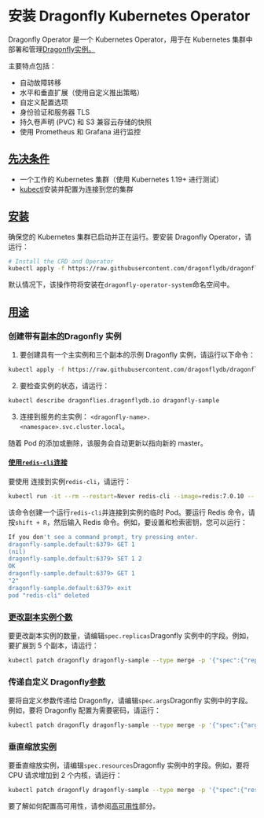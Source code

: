 # 安装 Dragonfly Kubernetes Operator
Dragonfly Operator 是一个 Kubernetes Operator，用于在 Kubernetes 集群中部署和管理[Dragonfly实例。](https://dragonflydb.io/)

主要特点包括：

* 自动故障转移
* 水平和垂直扩展（使用自定义推出策略）
* 自定义配置选项
* 身份验证和服务器 TLS
* 持久卷声明 (PVC) 和 S3 兼容云存储的快照
* 使用 Prometheus 和 Grafana 进行监控

## [先决条件](#先决条件direct-link-to-prerequisites "Direct link to Prerequisites")
* 一个工作的 Kubernetes 集群（使用 Kubernetes 1.19+ 进行测试）
* [kubectl](https://kubernetes.io/docs/tasks/tools/)安装并配置为连接到您的集群

## [安装](#安装 "Direct link to Installation")
确保您的 Kubernetes 集群已启动并正在运行。要安装 Dragonfly Operator，请运行：

```bash
# Install the CRD and Operator
kubectl apply -f https://raw.githubusercontent.com/dragonflydb/dragonfly-operator/main/manifests/dragonfly-operator.yaml
```
默认情况下，该操作符将安装在`dragonfly-operator-system`命名空间中。

## [用途](#用途 "Direct link to Usage")
### 创建带有[副本的](#创建带有副本的 "直接链接到使用副本创建")Dragonfly 实例
1. 要创建具有一个主实例和三个副本的示例 Dragonfly 实例，请运行以下命令：

```bash
kubectl apply -f https://raw.githubusercontent.com/dragonflydb/dragonfly-operator/main/config/samples/v1alpha1_dragonfly.yaml
```
2. 要检查实例的状态，请运行：

```bash
kubectl describe dragonflies.dragonflydb.io dragonfly-sample
```
3. 连接到服务的主实例：
`<dragonfly-name>.<namespace>.svc.cluster.local`。

随着 Pod 的添加或删除，该服务会自动更新以指向新的 master。

#### [使用`redis-cli`连接](#使用redis-cli连接 "直接链接到")
要使用 连接到实例`redis-cli`，请运行：

```bash
kubectl run -it --rm --restart=Never redis-cli --image=redis:7.0.10 -- redis-cli -h dragonfly-sample.default
```
该命令创建一个运行`redis-cli`并连接到实例的临时 Pod。要运行 Redis 命令，请按`shift + R`，然后输入 Redis 命令。例如，要设置和检索密钥，您可以运行：

```bash
If you don't see a command prompt, try pressing enter.
dragonfly-sample.default:6379> GET 1
(nil)
dragonfly-sample.default:6379> SET 1 2
OK
dragonfly-sample.default:6379> GET 1
"2"
dragonfly-sample.default:6379> exit
pod "redis-cli" deleted
```
### [更改副本实例个数](#更改副本实例 "更改副本实例数量的直接链接")
要更改副本实例的数量，请编辑`spec.replicas`Dragonfly 实例中的字段。例如，要扩展到 5 个副本，请运行：

```bash
kubectl patch dragonfly dragonfly-sample --type merge -p '{"spec":{"replicas":5}}'
```
### 传递自定义 Dragonfly[参数](#传递自定义-dragonfly参数 "传递自定义 Dragonfly 参数的直接链接")
要将自定义参数传递给 Dragonfly，请编辑`spec.args`Dragonfly 实例中的字段。例如，要将 Dragonfly 配置为需要密码，请运行：

```bash
kubectl patch dragonfly dragonfly-sample --type merge -p '{"spec":{"args":["--requirepass=supersecret"]}}'
```
### 垂直缩放[实例](#垂直缩放实例 "直接链接到垂直缩放实例")
要垂直缩放实例，请编辑`spec.resources`Dragonfly 实例中的字段。例如，要将 CPU 请求增加到 2 个内核，请运行：

```bash
kubectl patch dragonfly dragonfly-sample --type merge -p '{"spec":{"resources":{"requests":{"cpu":"2"}}}}'
```
要了解如何配置高可用性，请参阅[高可用性](/docs/managing-dragonfly/High-Availability.md#dragonfly-operator)部分。



